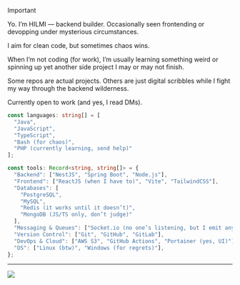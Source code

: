 > [!IMPORTANT]  
> Yo. I’m HILMI — backend builder. Occasionally seen frontending or devopping under mysterious circumstances. 
> 
> I aim for clean code, but sometimes chaos wins.  
> 
> When I’m not coding (for work), I’m usually learning something weird or spinning up yet another side project I may or may not finish.  
> 
> Some repos are actual projects. Others are just digital scribbles while I fight my way through the backend wilderness.  
> 
> Currently open to work (and yes, I read DMs).

```ts
const languages: string[] = [
  "Java",
  "JavaScript",
  "TypeScript",
  "Bash (for chaos)",
  "PHP (currently learning, send help)"
];

const tools: Record<string, string[]> = {
  "Backend": ["NestJS", "Spring Boot", "Node.js"],
  "Frontend": ["ReactJS (when I have to)", "Vite", "TailwindCSS"],
  "Databases": [
    "PostgreSQL",
    "MySQL",
    "Redis (it works until it doesn’t)",
    "MongoDB (JS/TS only, don’t judge)"
  ],
  "Messaging & Queues": ["Socket.io (no one’s listening, but I emit anyway)", "SQS (once, never again)"],
  "Version Control": ["Git", "GitHub", "GitLab"],
  "DevOps & Cloud": ["AWS S3", "GitHub Actions", "Portainer (yes, UI)"],
  "OS": ["Linux (btw)", "Windows (for regrets)"],
};
```
---
![](https://komarev.com/ghpvc/?username=reimiii&style=for-the-badge&label=VIEWS+COUNT)

